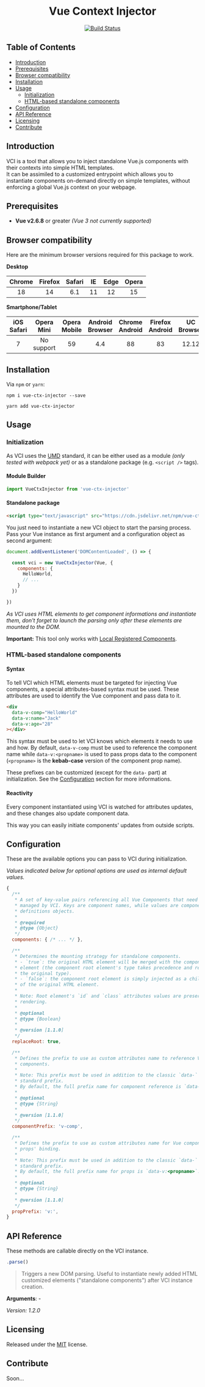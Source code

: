 # <div align="center">Vue Context Injector</div>

<div align="center">

[![Build Status](https://travis-ci.com/mekkanix/vue-ctx-injector.svg?branch=master)](https://travis-ci.com/mekkanix/vue-ctx-injector)

</div>

## Table of Contents

- [Introduction](#introduction)
- [Prerequisites](#prerequisites)
- [Browser compatibility](#browser-compatibility)
- [Installation](#installation)
- [Usage](#usage)
  - [Initialization](#initialization)
  - [HTML-based standalone components](#html-based-standalone-components)
- [Configuration](#configuration)
- [API Reference](#api-reference)
- [Licensing](#licensing)
- [Contribute](#contribute)

## Introduction

VCI is a tool that allows you to inject standalone Vue.js components with their
contexts into simple HTML templates.  
It can be assimiled to a customized entrypoint which allows you to instantiate
components on-demand directly on simple templates, without enforcing a global
Vue.js context on your webpage.

## Prerequisites

- **Vue v2.6.8** or greater *(Vue 3 not currently supported)*

## Browser compatibility

Here are the minimum browser versions required for this package to work.

**Desktop**

| Chrome | Firefox | Safari | IE | Edge | Opera |
|:------:|:-------:|:------:|:--:|:----:|:-----:|
| 18     | 14      | 6.1    | 11 | 12   | 15    |

**Smartphone/Tablet**

| iOS Safari | Opera Mini | Opera Mobile | Android Browser | Chrome Android | Firefox Android | UC Browser | Samsung | QQ Browser | Baidu | KaiOS |
|:----------:|:----------:|:------------:|:---------------:|:--------------:|:---------------:|:----------:|:-------:|:----------:|:-----:|:-----:|
| 7          | No support | 59           | 4.4             | 88             | 83              | 12.12      | 4       | 10.4       | 7.12  | 2.5   |

## Installation

Via `npm` or `yarn`:

```
npm i vue-ctx-injector --save
```

```
yarn add vue-ctx-injector
```

## Usage

### Initialization

As VCI uses the [UMD](https://github.com/umdjs/umd) standard, it can be either
used as a module *(only tested with webpack yet)* or as a standalone package
(e.g. `<script />` tags).

#### Module Builder

```js
import VueCtxInjector from 'vue-ctx-injector'
```

#### Standalone package

```html
<script type="text/javascript" src="https://cdn.jsdelivr.net/npm/vue-ctx-injector@1.3.0/dist/vue-ctx-injector.js"></script>
```

You just need to instantiate a new VCI object to start the parsing process.  
Pass your Vue instance as first argument and a configuration object as second
argument:

```js
document.addEventListener('DOMContentLoaded', () => {

  const vci = new VueCtxInjector(Vue, {
    components: {
      HelloWorld,
      // ...
    }
  })

})
```

*As VCI uses HTML elements to get component informations and instantiate them,
don't forget to launch the parsing only after these elements are mounted to
the DOM.*

**Important:** This tool only works with
[Local Registered Components](https://vuejs.org/v2/guide/components-registration.html).

### HTML-based standalone components

#### Syntax

To tell VCI which HTML elements must be targeted for injecting Vue components,
a special attributes-based syntax must be used. These attributes are used
to identify the Vue component and pass data to it.

```html
<div
  data-v-comp="HelloWorld"
  data-v:name="Jack"
  data-v:age="28"
></div>
```

This syntax must be used to let VCI knows which elements it needs to use and
how. By default, `data-v-comp` must be used to reference the component name
while `data-v:<propname>` is used to pass props data to the component
(`<propname>` is the **kebab-case** version of the component prop name).

These prefixes can be customized (except for the `data-` part) at
initialization. See the [Configuration](#configuration) section for more
informations.

#### Reactivity

Every component instantiated using VCI is watched for attributes updates,
and these changes also update component data.

This way you can easily initiate components' updates from outside scripts.

## Configuration

These are the available options you can pass to VCI during initialization.

*Values indicated below for optional options are used as internal default
values.*

```js
{
  /**
   * A set of key-value pairs referencing all Vue Components that need to be
   * managed by VCI. Keys are component names, while values are component
   * definitions objects.
   *
   * @required
   * @type {Object}
   */
  components: { /* ... */ },

  /**
   * Determines the mounting strategy for standalone components.
   * - `true`: the original HTML element will be merged with the component root
   * element (the component root element's type takes precedence and replaces
   * the original type).
   * - `false`: the component root element is simply injected as a child element
   * of the original HTML element.
   *
   * Note: Root element's `id` and `class` attributes values are preserved after
   * rendering.
   *
   * @optional
   * @type {Boolean}
   *
   * @version [1.1.0]
   */
  replaceRoot: true,

  /**
   * Defines the prefix to use as custom attributes name to reference Vue
   * components.
   *
   * Note: This prefix must be used in addition to the classic `data-`
   * standard prefix.
   * By default, the full prefix name for component reference is `data-v-comp`.
   *
   * @optional
   * @type {String}
   *
   * @version [1.1.0]
   */
  componentPrefix: 'v-comp',

  /**
   * Defines the prefix to use as custom attributes name for Vue component
   * props' binding.
   *
   * Note: This prefix must be used in addition to the classic `data-`
   * standard prefix.
   * By default, the full prefix name for props is `data-v:<propname>`.
   *
   * @optional
   * @type {String}
   *
   * @version [1.1.0]
   */
  propPrefix: 'v:',
}
```

## API Reference

These methods are callable directly on the VCI instance.

```js
.parse()
```

> Triggers a new DOM parsing. Useful to instantiate newly added
> HTML customized elements ("standalone components") after VCI instance
> creation.

**Arguments**: -

*Version: 1.2.0*

## Licensing

Released under the [MIT](https://opensource.org/licenses/MIT) license.

## Contribute

Soon...
